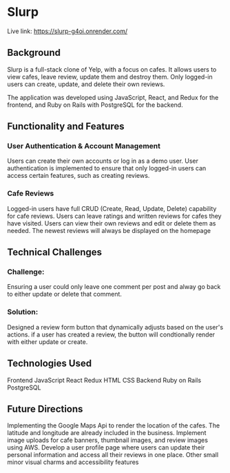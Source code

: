 
# Slurp
Live link: https://slurp-g4oi.onrender.com/

## Background
Slurp is a full-stack clone of Yelp, with a focus on cafes. It allows users to view cafes, leave review, update them and destroy them. Only logged-in users can create, update, and delete their own reviews.

The application was developed using JavaScript, React, and Redux for the frontend, and Ruby on Rails with PostgreSQL for the backend.

## Functionality and Features
### User Authentication & Account Management
Users can create their own accounts or log in as a demo user.
User authentication is implemented to ensure that only logged-in users can access certain features, such as creating reviews.
### Cafe Reviews
Logged-in users have full CRUD (Create, Read, Update, Delete) capability for cafe reviews.
Users can leave ratings and written reviews for cafes they have visited.
Users can view their own reviews and edit or delete them as needed.
The newest reviews will always be displayed on the homepage

## Technical Challenges
### Challenge:
Ensuring a user could only leave one comment per post and alway go back to either update or delete that comment.
### Solution: 
Designed a review form button that dynamically adjusts based on the user's actions. if a user has created a review, the button will condtionally render with either update or create.

## Technologies Used
Frontend
JavaScript
React
Redux
HTML
CSS
Backend
Ruby on Rails
PostgreSQL

## Future Directions
Implementing the Google Maps Api to render the location of the cafes. The latitude and longitude are already included in the business.
Implement image uploads for cafe banners, thumbnail images, and review images using AWS.
Develop a user profile page where users can update their personal information and access all their reviews in one place.
Other small minor visual charms and accessibility features
